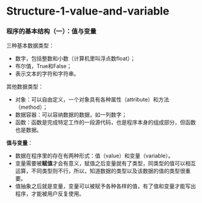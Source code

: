# Structure-1-value-and-variable

### 程序的基本结构（一）：值与变量

三种基本数据类型：

* 数字，包括整数和小数（计算机里叫浮点数float）；
* 布尔值，True和False；
* 表示文本的字符和字符串。

其他数据类型：

* 对象：可以自由定义，一个对象具有各种属性（attribute）和方法（method）；
* 数据容器：可以容纳数据的数据，如一列数字；
* 函数：函数是完成特定工作的一段源代码，也是程序本身的组成部分，但函数也是数据。

**值与变量**：

* 数据在程序里的存在有两种形式：值（value）和变量（variable）。
* 变量需要被**赋值**才会有意义，赋值之后变量就有了类型，同类型的值可以相互运算，不同类型则不行，所以，知道数据的类型以及该数据的值的类型很重要。
* 值抽象之后就是变量，变量可以被赋予各种各样的值，有了值和变量才能写出程序，才能被用户反复使用。

